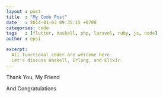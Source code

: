 ```yaml
---
layout : post
title  : "My Code Post"
date   : 2014-01-03 09:35:15 +0700
categories: code
tags   : [flutter, haskell, php, laravel, ruby, js, node]
author : epsi

excerpt:
  All functional coder are welcome here.
  Let's discuss Haskell, Erlang, and Elixir.
---
```


Thank You, My Friend

And Congratulations
